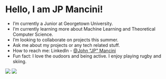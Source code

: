 # Hello, I am JP Mancini!

* I’m currently a Junior at Georgetown University.
* I’m currently learning more about Machine Learning and Theoretical Computer Science.
* I’m looking to collaborate on projects this summer.
* Ask me about my projects or any tech related stuff.
* How to reach me: LinkedIn - [@John "JP" Mancini](https://www.linkedin.com/in/john-jp-mancini-b750a8159/)
* Fun fact: I love the oudoors and being active. I enjoy playing rugby and skiing.

<img src="https://github-readme-stats.vercel.app/api/top-langs/?username=jpmancini&exclude_repo=first-tower-defense,jpmancini.github.io&hide=python&theme=dark">


<img src="https://github-readme-stats.vercel.app/api?username=jpmancini&&show_icons=true&title_color=ffffff&icon_color=bb2acf&text_color=daf7dc&bg_color=151515">

